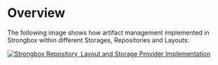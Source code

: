 # Overview

The following image shows how artifact management implemented in Strongbox within different Storages, Repositories and Layouts:


[ ![Strongbox Repository, Layout and Storage Provider Implementation](https://github.com/strongbox/strongbox/wiki/resources/images/layout/Strongbox%20Repository%20Layout%20-%20Concept.png) ](https://github.com/strongbox/strongbox/wiki/resources/images/layout/Strongbox%20Repository%20Layout%20-%20Concept.png)


